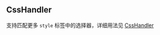 ## CssHandler ##
支持匹配更多 `style` 标签中的选择器，详细用法见 [CssHandler](https://jin-yufeng.github.io/Parser/#/instructions?id=csshandler)